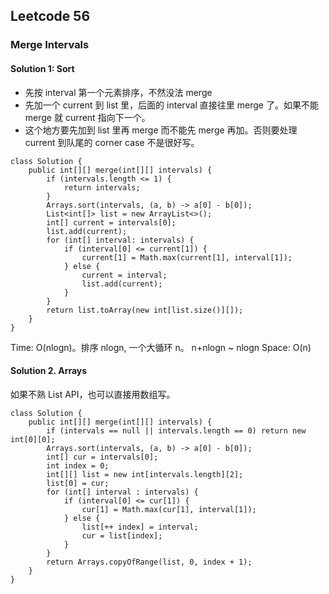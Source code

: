 ## Leetcode 56

### Merge Intervals

#### Solution 1: Sort

- 先按 interval 第一个元素排序，不然没法 merge
- 先加一个 current 到 list 里，后面的 interval 直接往里 merge 了。如果不能 merge 就 current 指向下一个。
- 这个地方要先加到 list 里再 merge 而不能先 merge 再加。否则要处理 current 到队尾的 corner case 不是很好写。

```
class Solution {
    public int[][] merge(int[][] intervals) {
        if (intervals.length <= 1) {
            return intervals;
        }
        Arrays.sort(intervals, (a, b) -> a[0] - b[0]);
        List<int[]> list = new ArrayList<>();
        int[] current = intervals[0];
        list.add(current);
        for (int[] interval: intervals) {
            if (interval[0] <= current[1]) {
                current[1] = Math.max(current[1], interval[1]);
            } else {
                current = interval;
                list.add(current);
            }
        }
        return list.toArray(new int[list.size()][]);
    }
}
```

Time: O(nlogn)。排序 nlogn, 一个大循环 n。 n+nlogn ~ nlogn
Space: O(n)

#### Solution 2. Arrays

如果不熟 List API，也可以直接用数组写。

```
class Solution {
    public int[][] merge(int[][] intervals) {
        if (intervals == null || intervals.length == 0) return new int[0][0];
        Arrays.sort(intervals, (a, b) -> a[0] - b[0]);
        int[] cur = intervals[0];
        int index = 0;
        int[][] list = new int[intervals.length][2];
        list[0] = cur;
        for (int[] interval : intervals) {
            if (interval[0] <= cur[1]) {
                cur[1] = Math.max(cur[1], interval[1]);
            } else {
                list[++ index] = interval;
                cur = list[index];
            }
        }
        return Arrays.copyOfRange(list, 0, index + 1);
    }
}
```
